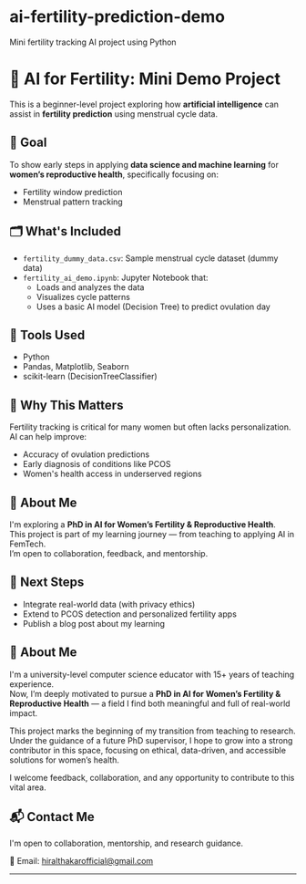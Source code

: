 # ai-fertility-prediction-demo
Mini fertility tracking AI project using Python
# 🧠 AI for Fertility: Mini Demo Project

This is a beginner-level project exploring how **artificial intelligence** can assist in **fertility prediction** using menstrual cycle data.

## 🚀 Goal

To show early steps in applying **data science and machine learning** for **women’s reproductive health**, specifically focusing on:
- Fertility window prediction
- Menstrual pattern tracking

## 🗂 What's Included
- `fertility_dummy_data.csv`: Sample menstrual cycle dataset (dummy data)
- `fertility_ai_demo.ipynb`: Jupyter Notebook that:
  - Loads and analyzes the data
  - Visualizes cycle patterns
  - Uses a basic AI model (Decision Tree) to predict ovulation day

## 🧪 Tools Used
- Python
- Pandas, Matplotlib, Seaborn
- scikit-learn (DecisionTreeClassifier)

## 🧭 Why This Matters

Fertility tracking is critical for many women but often lacks personalization. AI can help improve:
- Accuracy of ovulation predictions
- Early diagnosis of conditions like PCOS
- Women's health access in underserved regions

## 🧠 About Me

I'm exploring a **PhD in AI for Women’s Fertility & Reproductive Health**.  
This project is part of my learning journey — from teaching to applying AI in FemTech.  
I’m open to collaboration, feedback, and mentorship.

## 📌 Next Steps
- Integrate real-world data (with privacy ethics)
- Extend to PCOS detection and personalized fertility apps
- Publish a blog post about my learning

## 🧠 About Me

I'm a university-level computer science educator with 15+ years of teaching experience.  
Now, I’m deeply motivated to pursue a **PhD in AI for Women’s Fertility & Reproductive Health** — a field I find both meaningful and full of real-world impact.

This project marks the beginning of my transition from teaching to research.  
Under the guidance of a future PhD supervisor, I hope to grow into a strong contributor in this space, focusing on ethical, data-driven, and accessible solutions for women’s health.

I welcome feedback, collaboration, and any opportunity to contribute to this vital area.

## 📬 Contact Me
I'm open to collaboration, mentorship, and research guidance.

📧 Email: hiralthakarofficial@gmail.com
 

---


